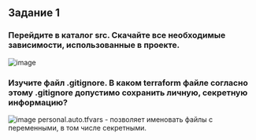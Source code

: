 ## Задание 1
### Перейдите в каталог src. Скачайте все необходимые зависимости, использованные в проекте.
![image](https://github.com/dikalov/devops-28/assets/126553776/c8221174-99de-49f7-bba1-db1d6f1d823e)

### Изучите файл .gitignore. В каком terraform файле согласно этому .gitignore допустимо сохранить личную, секретную информацию?
![image](https://github.com/dikalov/devops-28/assets/126553776/ed5b6310-bdc6-4220-8578-196d7d07c761)
personal.auto.tfvars - позволяет именовать файлы с переменными, в том числе секретными.

